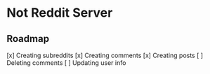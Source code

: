# Not Reddit Server

## Roadmap

[x] Creating subreddits
[x] Creating comments
[x] Creating posts
[ ] Deleting comments
[ ] Updating user info
